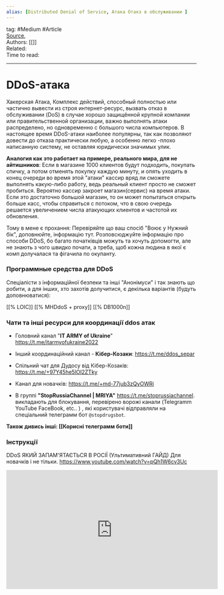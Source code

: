 ```yaml
---
alias: [Distributed Denial of Service, Атака Отакз в обслуживании ]  
---
```

tag: #Medium  #Article  
[Source](https://ru.wikipedia.org/wiki/DoS-%D0%B0%D1%82%D0%B0%D0%BA%D0%B0),  
Authors: [[]]   
Related:  
Time to read:

---
# DDoS-атака
Хакерская Атака, Комплекс действий, способный полностью или частично вывести из строя интернет-ресурс, вызвать отказ в обслуживании (DoS) в случае хорошо защищённой крупной компании или правительственной организации, важно выполнять атаки распределено, но одновременно с большого числа компьютеров.
В настоящее время DDoS-атаки наиболее популярны, так как позволяют довести до отказа практически любую, а особенно легко -плохо написанную систему, не оставляя юридически значимых улик.

**Аналогия как это работает на примере, реального мира, для не айтишников**: Если в магазине 1000 клиентов будут подходить, покупать спичку, а потом отменять покупку каждую минуту, и опять уходить в конец очереди во время этой "атаки" кассир вряд ли сможете выполнять какую-либо работу, ведь реальный клиент просто не сможет пробиться. Вероятно кассир закроет магазин(сервис) на время атаки. Если это достаточно большой магазин, то он может попытаться открыть больше касс, чтобы справиться с потоком, что в свою очередь решается увеличением числа атакующих клиентов и частотой их обновления.


Тому в мене є прохання: Перевіряйте що ваш спосіб "Воює у Нужний бік", доповнюйте, інформацію тут.
 Розповсюджуйте інформацію про способи DDoS, бо багато початківців можуть та хочуть допомогти, але не знають з чого швидко почати, а треба, щоб кожна людина в якої є комп долучалася та фігачила по окупанту. 


### Программные средства для DDoS 
Спеціалісти з інформаційної безпеки та інші "Анонімуси" і так знають що робити, а для інших, хто захотів долучитися, є декілька варіантів (будуть доповнюватися):

[[%  LOIC]] 
[[%  MHDdoS + proxy]]
[[%  DB1000n]]


### Чати та інші ресурси для координації ddos атак
 - Головний канал "**IT ARMY of Ukraine**" https://t.me/itarmyofukraine2022
 - Інший координаційний канал - **Кібер-Козаки**: https://t.me/ddos_separ 
 - Спільний чат для Дудосу від Кібер-Козаків: https://t.me/+97Y45he5lOI2ZTky
- Канал для новачків: https://t.me/+md-77jub3zQyOWRi

- В группі **"StopRussiaChannel | MRIYA"**  https://t.me/stoprussiachannel. викладають для блокування, перевірено ворожі канали  (Telegramm YouTube FaceBook, etc.. ) , які користувачі відправляли на спеціальний телеграмм бот  `@stopdrugsbot`.

**Також дивись інші:   [[Корисні телеграмм боти]]**



### Інструкції
DDoS ЯКИЙ ЗАПАМ'ЯТАЄТЬСЯ В РОСІЇ (Ультимативний ГАЙД) Для новачків і не тільки. https://www.youtube.com/watch?v=pQh1W6cv3Uc

<iframe width="560" height="315" src="https://www.youtube.com/embed/pQh1W6cv3Uc" title="YouTube video player" frameborder="0" allow="accelerometer; autoplay; clipboard-write; encrypted-media; gyroscope; picture-in-picture" allowfullscreen></iframe>